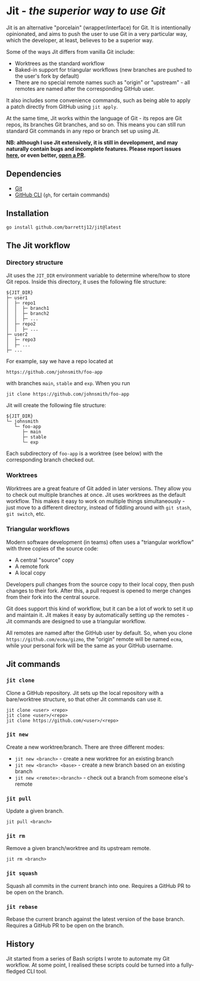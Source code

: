# Jit - *the superior way to use Git*

Jit is an alternative "porcelain" (wrapper/interface) for Git. It is
intentionally opinionated, and aims to push the user to use Git in a very
particular way, which the developer, at least, believes to be a superior way.

Some of the ways Jit differs from vanilla Git include:
- Worktrees as the standard workflow
- Baked-in support for triangular workflows (new branches are pushed to the
  user's fork by default)
- There are no special remote names such as "origin" or "upstream" - all
  remotes are named after the corresponding GitHub user.

It also includes some convenience commands, such as being able to apply a patch
directly from GitHub using `jit apply`.

At the same time, Jit works within the language of Git - its repos are Git
repos, its branches Git branches, and so on. This means you can still run
standard Git commands in any repo or branch set up using Jit.

**NB: although I use Jit extensively, it is still in development, and may
naturally contain bugs and incomplete features. Please report issues
[here](https://github.com/barrettj12/jit/issues), or even better,
[open a PR](https://github.com/barrettj12/jit/pulls).**

## Dependencies
- [Git](https://git-scm.com/)
- [GitHub CLI](https://cli.github.com/) (`gh`, for certain commands)

## Installation
```
go install github.com/barrettj12/jit@latest
```

## The Jit workflow

### Directory structure

Jit uses the `JIT_DIR` environment variable to determine where/how to store
Git repos. Inside this directory, it uses the following file structure:
```
${JIT_DIR}
├─ user1
│  ├─ repo1
│  │  ├─ branch1
│  │  ├─ branch2
│  │  ├─ ...
│  ├─ repo2
│  │  ├─ ...
├─ user2
│  ├─ repo3
│  ├─ ...
├─ ...
```

For example, say we have a repo located at
```
https://github.com/johnsmith/foo-app
```
with branches `main`, `stable` and `exp`. When you run
```
jit clone https://github.com/johnsmith/foo-app
```
Jit will create the following file structure:
```
${JIT_DIR}
└─ johnsmith
   └─ foo-app
      ├─ main
      ├─ stable
      └─ exp
```

Each subdirectory of `foo-app` is a worktree (see below) with the corresponding
branch checked out.

### Worktrees

Worktrees are a great feature of Git added in later versions. They allow you to
check out multiple branches at once. Jit uses worktrees as the default workflow.
This makes it easy to work on multiple things simultaneously - just move to a
different directory, instead of fiddling around with `git stash`, `git switch`,
etc.

### Triangular workflows

Modern software development (in teams) often uses a "triangular workflow" with
three copies of the source code:
- A central "source" copy
- A remote fork
- A local copy

Developers pull changes from the source copy to their local copy, then push
changes to their fork. After this, a pull request is opened to merge changes
from their fork into the central source.

Git does support this kind of workflow, but it can be a lot of work to set it
up and maintain it. Jit makes it easy by automatically setting up the
remotes - Jit commands are designed to use a triangular workflow.

All remotes are named after the GitHub user by default. So, when you clone
`https://github.com/ecma/gizmo`, the "origin" remote will be named `ecma`,
while your personal fork will be the same as your GitHub username.

## Jit commands

### `jit clone`

Clone a GitHub repository. Jit sets up the local repository with a bare/worktree
structure, so that other Jit commands can use it. 
```
jit clone <user> <repo>
jit clone <user>/<repo>
jit clone https://github.com/<user>/<repo>
```

### `jit new`
Create a new worktree/branch. There are three different modes:
- `jit new <branch>` - create a new worktree for an existing branch
- `jit new <branch> <base>` - create a new branch based on an existing branch
- `jit new <remote>:<branch>` - check out a branch from someone else's remote

### `jit pull`
Update a given branch.
```
jit pull <branch>
```

### `jit rm`
Remove a given branch/worktree and its upstream remote.
```
jit rm <branch>
```

### `jit squash`
Squash all commits in the current branch into one. Requires a GitHub PR to be
open on the branch.

### `jit rebase`
Rebase the current branch against the latest version of the base branch.
Requires a GitHub PR to be open on the branch.

<!--
TODO: restore this section once hooks are implemented

## Hooks
*This has not yet been implemented.*

Hooks are Bash scripts which tell Jit to perform extra actions on some command.
For example, say when I create a new branch:
```
jit branch new old
```
I want some build artifacts to be copied from `old` to `new`. In this case,
I can write a Bash script and put it in the repo folder (which contains the
branches):

`branch.sh`:
```bash
#!/bin/bash
cp $OLD/_build $NEW/_build
```
-->

## History

Jit started from a series of Bash scripts I wrote to automate my Git workflow.
At some point, I realised these scripts could be turned into a fully-fledged
CLI tool.
